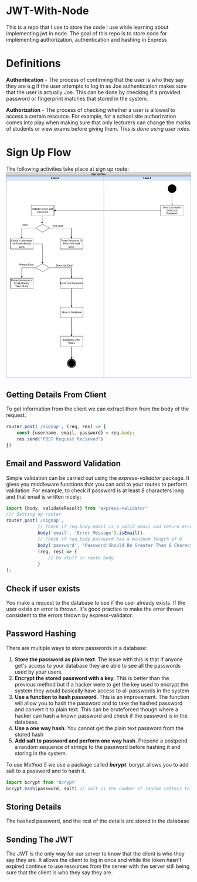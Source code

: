 # JWT-With-Node
This is a repo that I use to store the code I use while learning about implementing jwt in node. The goal of this repo is to store code for implementing authorization, authentication and hashing in Express

# Definitions
**Authentication** - The process of confirming that the user is who they say they are e.g if the user attempts to log in as Joe authentication makes sure that the user is actually Joe. This can be done by checking if a provided password or fingerprint matches that stored in the system.

**Authorization** - The process of checking whether a user is allowed to access a certain resource. For example, for a school site authorization comes into play when making sure that only lecturers can change the marks of students or view exams before giving them. *This is done using user roles*.

# Sign Up Flow
The following activities take place at sign up route: 
![Sign Up Activity Diagram](signupactivitydiagram.drawio.png)

## Getting Details From Client
To get information from the client we can extract them from the body of the request.
```javascript
router.post('/signup', (req, res) => {
    const {username, email, password} = req.body;
    res.send("POST Request Recieved")
})
```

## Email and Password Validation
Simple validation can be carried out using the *express-validator* package. It gives you middleware functions that you can add to your routes to perform validation. For example, to check if password is at least 8 characters long and that email is written nicely:
```javascript
import {body, validateResult} from 'express-validator'
/// Setting up router
router.post('/signup',
            // Check if req.body.email is a valid email and return error message if not
            body('email', 'Error Message').isEmail(),
            // Check if req.body.password has a minimum length of 8
            body('password', 'Password Should Be Greater Than 8 Characters').isLength({min:8}),
            (req, res) => {
                // Do stuff in route body
            }
);
```

## Check if user exists
You make a request to the database to see if the user already exists. If the user exists an error is thrown. It's good practice to make the error thrown consistent to the errors thrown by express-validator.

## Password Hashing
There are multiple ways to store passwords in a database:
1. **Store the password as plain text**. The issue with this is that if anyone get's access to your database they are able to see all the passwords used by your users.
2. **Encrypt the stored password with a key**. This is better than the previous method but if a hacker were to get the key used to encrypt the system they would basically have access to all passwords in the system
3. **Use a function to hash password**. This is an improvement. The function will allow you to hash the password and to take the hashed password and convert it to plain text. This can be bruteforced though where a hacker can hash a known password and check if the password is in the database.
4. **Use a one way hash**. You cannot get the plain text password from the stored hash
5. **Add salt to password and perform one way hash**. Prepend a postpend a random sequence of strings to the password before hashing it and storing in the system.

To use *Method 5* we use a package called ***bcrypt***. bcrypt allows you to add salt to a password and to hash it.
```javascript
import bcrypt from 'bcrypt'
bcrypt.hash(password, salt) // salt is the number of random letters to add to password before hashing. Recommended value is 10
```

## Storing Details
The hashed password, and the rest of the details are stored in the database

## Sending The JWT
The JWT is the only way for our server to know that the client is who they say they are. It allows the client to log in once and while the token hasn't expired continue to use resources from the server with the server still being sure that the client is who they say they are.